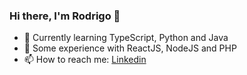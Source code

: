 ### Hi there, I'm Rodrigo 👋

- 🌱 Currently learning TypeScript, Python and Java
- 💬 Some experience with ReactJS, NodeJS and PHP
- 📫 How to reach me: [Linkedin](https://www.linkedin.com/in/rodrigolemosrl)
